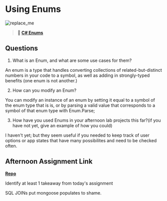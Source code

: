 # Using Enums

![replace_me](https://codeworks.blob.core.windows.net/public/assets/img/illustrations/placeholder.svg)

> **📖 [C# Enums](https://codeworksacademy.com/fs-student-guide/resources/wk10/03-Enums)**

## Questions

1. What is an Enum, and what are some use cases for them?

An enum is a type that handles converting collections of related-but-distinct numbers in your code to a symbol, as well as adding in strongly-typed benefits (one enum is not another.)

2. How can you modify an Enum?

You can modify an instance of an enum by setting it equal to a symbol of the enum type that is is, or by parsing a valid value that corresponds to a symbol of that enum type with Enum.Parse;

3. How have you used Enums in your afternoon lab projects this far?(if you have not yet, give an example of how you could)

I haven't yet; but they seem useful if you needed to keep track of user options or app states that have many possibilites and need to be checked often.

## Afternoon Assignment Link

**[Repo](https://github.com/JWagstaff-Leon/codeworks_checkpoint-0)**

Identify at least 1 takeaway from today's assignment

SQL JOINs put mongoose populates to shame.